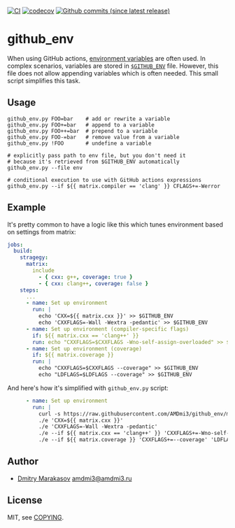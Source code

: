 [![CI](https://github.com/AMDmi3/github_env/actions/workflows/ci.yml/badge.svg)](https://github.com/AMDmi3/github_env/actions/workflows/ci.yml)
[![codecov](https://codecov.io/gh/AMDmi3/github_env/branch/master/graph/badge.svg?token=87aZsxlja2)](https://codecov.io/gh/AMDmi3/github_env)
[![Github commits (since latest release)](https://img.shields.io/github/commits-since/AMDmi3/github_env/latest.svg)](https://github.com/AMDmi3/github_env)

# github_env

When using GitHub actions, [environment
variables](https://docs.github.com/en/actions/learn-github-actions/environment-variables)
are often used. In complex scenarios, variables are stored in
[`$GITHUB_ENV`](https://docs.github.com/en/actions/using-workflows/workflow-commands-for-github-actions#setting-an-environment-variable)
file. However, this file does not allow appending variables which
is often needed. This small script simplifies this task.

## Usage

```shell
github_env.py FOO=bar    # add or rewrite a variable 
github_env.py FOO+=bar   # append to a variable
github_env.py FOO++=bar  # prepend to a variable
github_env.py FOO-=bar   # remove value from a variable
github_env.py !FOO       # undefine a variable

# explicitly pass path to env file, but you don't need it
# because it's retrieved from $GITHUB_ENV automatically
github_env.py --file env

# conditional execution to use with GitHub actions expressions
github_env.py --if ${{ matrix.compiler == 'clang' }} CFLAGS+=-Werror
```

## Example

It's pretty common to have a logic like this which tunes environment
based on settings from matrix:

```yaml
jobs:
  build:
    stragegy:
      matrix:
        include
          - { cxx: g++, coverage: true }
          - { cxx: clang++, coverage: false }
    steps:
      ...
      - name: Set up environment
        run: |
          echo 'CXX=${{ matrix.cxx }}' >> $GITHUB_ENV
          echo 'CXXFLAGS=-Wall -Wextra -pedantic' >> $GITHUB_ENV
      - name: Set up environment (compiler-specific flags)
        if: ${{ matrix.cxx == 'clang++' }}
        run: echo "CXXFLAGS=$CXXFLAGS -Wno-self-assign-overloaded" >> $GITHUB_ENV
      - name: Set up environment (coverage)
        if: ${{ matrix.coverage }}
        run: |
          echo "CXXFLAGS=$CXXFLAGS --coverage" >> $GITHUB_ENV
          echo "LDFLAGS=$LDFLAGS --coverage" >> $GITHUB_ENV
```

And here's how it's simplified with `github_env.py` script:

```yaml
      - name: Set up environment
        run: |
		  curl -s https://raw.githubusercontent.com/AMDmi3/github_env/master/github_env.py > e; chmod 755 e
          ./e 'CXX=${{ matrix.cxx }}'
          ./e 'CXXFLAGS=-Wall -Wextra -pedantic'
          ./e --if ${{ matrix.cxx == 'clang++' }} 'CXXFLAGS+=-Wno-self-assign-overloaded'
          ./e --if ${{ matrix.coverage }} 'CXXFLAGS+=--coverage' 'LDFLAGS+=--coverage'
```

## Author

- [Dmitry Marakasov](https://github.com/AMDmi3) <amdmi3@amdmi3.ru>

## License

MIT, see [COPYING](COPYING).
